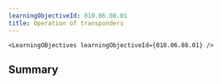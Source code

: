 ```yaml
---
learningObjectiveId: 010.06.08.01
title: Operation of transponders
---
```


```tsx eval
<LearningOBjectives learningObjectiveId={010.06.08.01} />
```

## Summary

